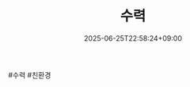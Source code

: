 ﻿---
title: "수력"
date: 2025-06-25T22:58:24+09:00
lastmod: 2025-06-25T22:58:24+09:00
type: docs
sidebar:
  open: true
weight: 2
---
<div style="display:none">
  <meta property="article:published_time" content="2025-06-25T13:58:24Z" />
  <meta property="article:modified_time" content="2025-06-25T13:58:24Z" />
</div>
#수력 #친환경
